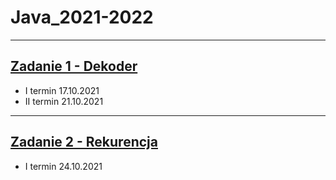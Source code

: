 # Java_2021-2022

---

## [Zadanie 1 - Dekoder](Zadanie%2001/)

- I termin 17.10.2021
- II termin 21.10.2021

---

## [Zadanie 2 - Rekurencja](Zadanie%2002/)

- I termin 24.10.2021
